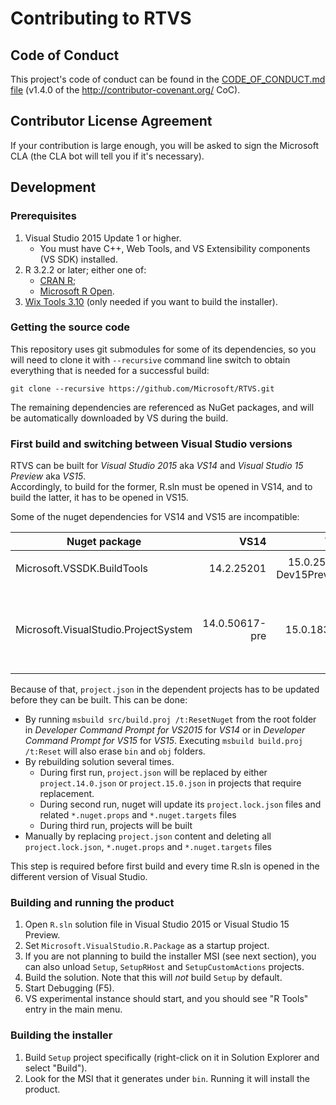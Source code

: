 # Contributing to RTVS

## Code of Conduct
This project's code of conduct can be found in the [CODE_OF_CONDUCT.md file](CODE_OF_CONDUCT.md)
(v1.4.0 of the http://contributor-covenant.org/ CoC).

## Contributor License Agreement
If your contribution is large enough, you will be asked to sign the Microsoft CLA (the CLA bot will tell you if it's necessary).

## Development

### Prerequisites

1. Visual Studio 2015 Update 1 or higher.
   - You must have C++, Web Tools, and VS Extensibility components (VS SDK) installed.
1. R 3.2.2 or later; either one of:
   - [CRAN R](https://cran.r-project.org/bin/windows/);
   - [Microsoft R Open](https://mran.revolutionanalytics.com/open/).
1. [Wix Tools 3.10](https://wix.codeplex.com/releases/view/617257) (only needed if you want to build the installer).

### Getting the source code

This repository uses git submodules for some of its dependencies, so you will need to clone it with `--recursive` command line
switch to obtain everything that is needed for a successful build:

```shell
git clone --recursive https://github.com/Microsoft/RTVS.git
```

The remaining dependencies are referenced as NuGet packages, and will be automatically downloaded by VS during the build.

### First build and switching between Visual Studio versions
RTVS can be built for *Visual Studio 2015* aka *VS14* and *Visual Studio 15 Preview* aka *VS15*. 	
Accordingly, to build for the former, R.sln must be opened in VS14, and to build the latter, it has to be opened in VS15.

Some of the nuget dependencies for VS14 and VS15 are incompatible:

| Nuget package                        | VS14           | VS15                     | Dependent projects
| ------------------------------------ |---------------:| ------------------------:| ------------------
| Microsoft.VSSDK.BuildTools           | 14.2.25201     | 15.0.25201-Dev15Preview2 | <ul><li>Microsoft.VisualStudio.R.Package</li></ul>
| Microsoft.VisualStudio.ProjectSystem | 14.0.50617-pre | 15.0.183-pre             | <ul><li>Microsoft.VisualStudio.ProjectSystem.FileSystemMirroring</li><li>Microsoft.VisualStudio.ProjectSystem.FileSystemMirroring.Test</li><li>Microsoft.VisualStudio.R.Package</li><li>Microsoft.VisualStudio.R.Package.Test</li><li>Microsoft.VisualStudio.Shell.Mocks</li></ul>

Because of that, `project.json` in the dependent projects has to be updated before they can be built. This can be done:
- By running `msbuild src/build.proj /t:ResetNuget` from the root folder in *Developer Command Prompt for VS2015* for *VS14* or in *Developer Command Prompt for VS15* for *VS15*. Executing `msbuild build.proj /t:Reset` will also erase `bin` and `obj` folders.
- By rebuilding solution several times. 
  - During first run, `project.json` will be replaced by either `project.14.0.json` or `project.15.0.json` in projects that require replacement.
  - During second run, nuget will update its `project.lock.json` files and related `*.nuget.props` and `*.nuget.targets` files
  - During third run, projects will be built
- Manually by replacing `project.json` content and deleting all `project.lock.json`, `*.nuget.props` and `*.nuget.targets` files

This step is required before first build and every time R.sln is opened in the different version of Visual Studio.

### Building and running the product
1. Open `R.sln` solution file in Visual Studio 2015 or Visual Studio 15 Preview.
1. Set `Microsoft.VisualStudio.R.Package` as a startup project.
1. If you are not planning to build the installer MSI (see next section), you can also unload `Setup`, `SetupRHost` and `SetupCustomActions` projects.
1. Build the solution. Note that this will _not_ build `Setup` by default.
1. Start Debugging (F5).
1. VS experimental instance should start, and you should see "R Tools" entry in the main menu.

### Building the installer
1. Build `Setup` project specifically (right-click on it in Solution Explorer and select "Build").
1. Look for the MSI that it generates under `bin`. Running it will install the product.
